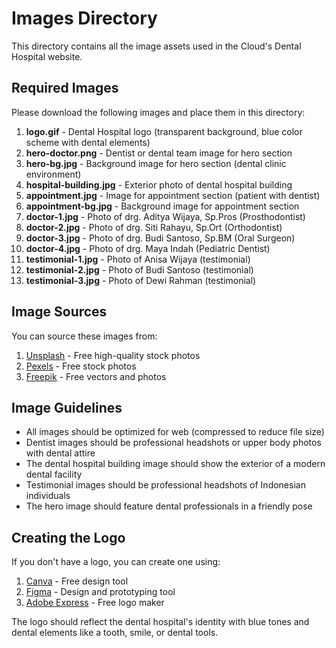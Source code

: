 # Images Directory

This directory contains all the image assets used in the Cloud's Dental Hospital website.

## Required Images

Please download the following images and place them in this directory:

1. **logo.gif** - Dental Hospital logo (transparent background, blue color scheme with dental elements)
2. **hero-doctor.png** - Dentist or dental team image for hero section
3. **hero-bg.jpg** - Background image for hero section (dental clinic environment)
4. **hospital-building.jpg** - Exterior photo of dental hospital building
5. **appointment.jpg** - Image for appointment section (patient with dentist)
6. **appointment-bg.jpg** - Background image for appointment section
7. **doctor-1.jpg** - Photo of drg. Aditya Wijaya, Sp.Pros (Prosthodontist)
8. **doctor-2.jpg** - Photo of drg. Siti Rahayu, Sp.Ort (Orthodontist)
9. **doctor-3.jpg** - Photo of drg. Budi Santoso, Sp.BM (Oral Surgeon)
10. **doctor-4.jpg** - Photo of drg. Maya Indah (Pediatric Dentist)
11. **testimonial-1.jpg** - Photo of Anisa Wijaya (testimonial)
12. **testimonial-2.jpg** - Photo of Budi Santoso (testimonial)
13. **testimonial-3.jpg** - Photo of Dewi Rahman (testimonial)

## Image Sources

You can source these images from:

1. [Unsplash](https://unsplash.com/) - Free high-quality stock photos
2. [Pexels](https://www.pexels.com/) - Free stock photos
3. [Freepik](https://www.freepik.com/) - Free vectors and photos

## Image Guidelines

- All images should be optimized for web (compressed to reduce file size)
- Dentist images should be professional headshots or upper body photos with dental attire
- The dental hospital building image should show the exterior of a modern dental facility
- Testimonial images should be professional headshots of Indonesian individuals
- The hero image should feature dental professionals in a friendly pose

## Creating the Logo

If you don't have a logo, you can create one using:

1. [Canva](https://www.canva.com/) - Free design tool
2. [Figma](https://www.figma.com/) - Design and prototyping tool
3. [Adobe Express](https://www.adobe.com/express/) - Free logo maker

The logo should reflect the dental hospital's identity with blue tones and dental elements like a tooth, smile, or dental tools.

